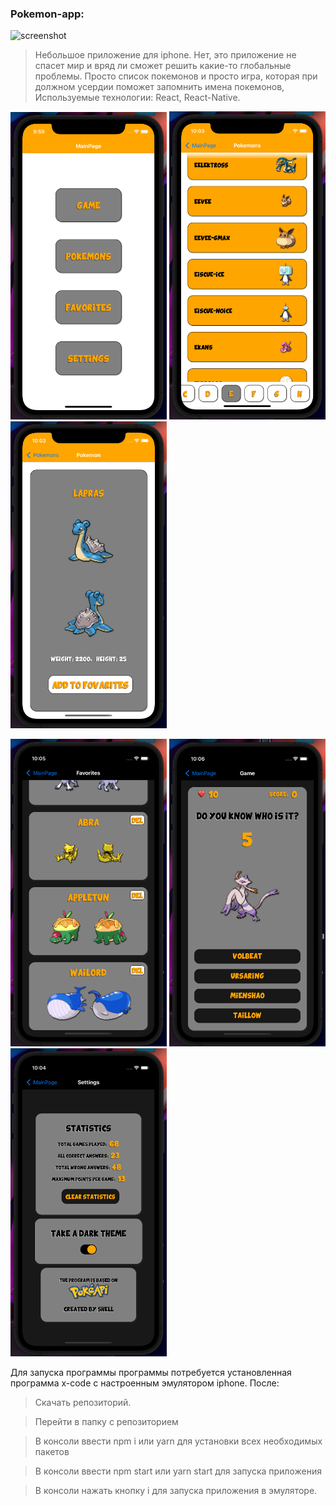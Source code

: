 ### Pokemon-app:
<div >
<img src="readme-assets/video.gif" alt="screenshot" width="350"/>
</div>

> Небольшое приложение для iphone. 
> Нет, это приложение не спасет мир и вряд ли сможет решить какие-то глобальные проблемы. Просто список покемонов и просто игра, которая при должном усердии поможет запомнить имена покемонов, 
> Используемые технологии: React, React-Native. 

<p>
<img src="readme-assets/1.png" alt="screenshot" width="250"/>
<img src="readme-assets/2.png" alt="screenshot" width="250"/>
<img src="readme-assets/3.png" alt="screenshot" width="250"/>
</p>
<p>
<img src="readme-assets/4.png" alt="screenshot" width="250"/>
<img src="readme-assets/5.png" alt="screenshot" width="250"/>
<img src="readme-assets/6.png" alt="screenshot" width="250"/>
</p>


Для запуска программы программы потребуется установленная программа x-code с настроенным эмулятором iphone. После:

> Скачать репозиторий.

> Перейти в папку с репозиторием

> В консоли ввести npm i или yarn для установки всех необходимых пакетов

> В консоли ввести npm start или yarn start для запуска приложения

> В консоли нажать кнопку i для запуска приложения в эмуляторе.
